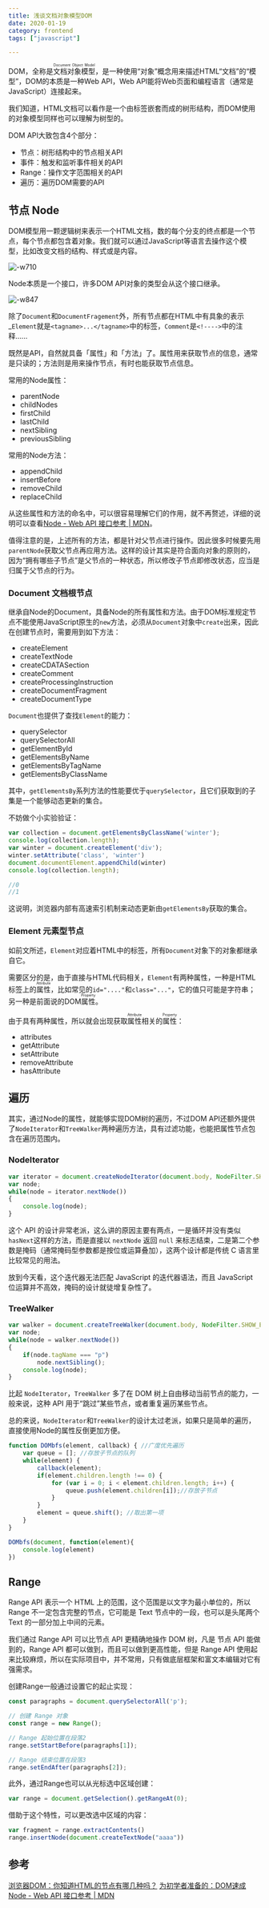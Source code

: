 ```yaml
---
title: 浅谈文档对象模型DOM
date: 2020-01-19
category: frontend
tags: ["javascript"]

---
```


DOM，全称是<ruby>文档对象模型<rt>Document Object Model</rt></ruby>，是一种使用“对象”概念用来描述HTML“文档”的“模型”，DOM的本质是一种Web API，Web API能将Web页面和编程语言（通常是JavaScript）连接起来。

我们知道，HTML文档可以看作是一个由标签嵌套而成的树形结构，而DOM使用的对象模型同样也可以理解为树型的。

DOM API大致包含4个部分：
* 节点：树形结构中的节点相关API
* 事件：触发和监听事件相关的API
* Range：操作文字范围相关的API
* 遍历：遍历DOM需要的API

## 节点 Node

DOM模型用一颗逻辑树来表示一个HTML文档，数的每个分支的终点都是一个节点，每个节点都包含着对象。我们就可以通过JavaScript等语言去操作这个模型，比如改变文档的结构、样式或是内容。

![-w710](https://pic.rhinoc.top/mweb/15794245689937.jpg)

Node本质是一个接口，许多DOM API对象的类型会从这个接口继承。

![-w847](https://pic.rhinoc.top/mweb/15794265648446.jpg)

除了`Document`和`DocumentFragement`外，所有节点都在HTML中有具象的表示_`Element`就是`<tagname>...</tagname>`中的标签，`Comment`是`<!---->`中的注释……

既然是API，自然就具备「属性」和「方法」了。属性用来获取节点的信息，通常是只读的；方法则是用来操作节点，有时也能获取节点信息。

常用的Node属性：
* parentNode
* childNodes
* firstChild
* lastChild
* nextSibling
* previousSibling

常用的Node方法：
* appendChild
* insertBefore
* removeChild
* replaceChild

从这些属性和方法的命名中，可以很容易理解它们的作用，就不再赘述，详细的说明可以查看[Node - Web API 接口参考 | MDN](https://developer.mozilla.org/zh-CN/docs/Web/API/Node)。

值得注意的是，上述所有的方法，都是针对父节点进行操作。因此很多时候要先用`parentNode`获取父节点再应用方法。这样的设计其实是符合面向对象的原则的，因为“拥有哪些子节点”是父节点的一种状态，所以修改子节点即修改状态，应当是归属于父节点的行为。

### Document 文档根节点

继承自Node的Document，具备Node的所有属性和方法。由于DOM标准规定节点不能使用JavaScript原生的`new`方法，必须从`Document`对象中`create`出来，因此在创建节点时，需要用到如下方法：
* createElement
* createTextNode
* createCDATASection
* createComment
* createProcessingInstruction
* createDocumentFragment
* createDocumentType

`Document`也提供了查找`Element`的能力：
* querySelector
* querySelectorAll
* getElementById
* getElementsByName
* getElementsByTagName
* getElementsByClassName

其中，`getElementsBy`系列方法的性能要优于`querySelector`，且它们获取到的子集是一个能够动态更新的集合。

不妨做个小实验验证：
```js
var collection = document.getElementsByClassName('winter');
console.log(collection.length);
var winter = document.createElement('div');
winter.setAttribute('class', 'winter')
document.documentElement.appendChild(winter)
console.log(collection.length);

//0
//1
```

这说明，浏览器内部有高速索引机制来动态更新由`getElementsBy`获取的集合。

### Element 元素型节点

如前文所述，`Element`对应着HTML中的标签，所有`Document`对象下的对象都继承自它。

需要区分的是，由于直接与HTML代码相关，`Element`有两种属性，一种是HTML标签上的<ruby>属性<rt>Attribute</rt></ruby>，比如常见的`id="...."`和`class="..."`，它的值只可能是字符串；另一种是前面说的DOM<ruby>属性<rt>Property</rt></ruby>。

由于具有两种属性，所以就会出现获取<ruby>属性<rt>Attribute</rt></ruby>相关的<ruby>属性<rt>Property</rt></ruby>：
* attributes
* getAttribute
* setAttribute
* removeAttribute
* hasAttribute

## 遍历

其实，通过Node的属性，就能够实现DOM树的遍历，不过DOM API还额外提供了`NodeIterator`和`TreeWalker`两种遍历方法，具有过滤功能，也能把属性节点包含在遍历范围内。

### NodeIterator

```js
var iterator = document.createNodeIterator(document.body, NodeFilter.SHOW_TEXT | NodeFilter.SHOW_COMMENT, null, false);
var node;
while(node = iterator.nextNode())
{
    console.log(node);
}
```

这个 API 的设计非常老派，这么讲的原因主要有两点，一是循环并没有类似`hasNext`这样的方法，而是直接以 `nextNode` 返回 `null` 来标志结束，二是第二个参数是掩码（通常掩码型参数都是按位或运算叠加），这两个设计都是传统 C 语言里比较常见的用法。

放到今天看，这个迭代器无法匹配 JavaScript 的迭代器语法，而且 JavaScript 位运算并不高效，掩码的设计就徒增复杂性了。

### TreeWalker

```js
var walker = document.createTreeWalker(document.body, NodeFilter.SHOW_ELEMENT, null, false)
var node;
while(node = walker.nextNode())
{
    if(node.tagName === "p")
        node.nextSibling();
    console.log(node);
}
```

比起 `NodeIterator`，`TreeWalker` 多了在 DOM 树上自由移动当前节点的能力，一般来说，这种 API 用于“跳过”某些节点，或者重复遍历某些节点。

总的来说，`NodeIterator`和`TreeWalker`的设计太过老派，如果只是简单的遍历，直接使用Node的属性反倒更加方便。

```js
function DOMbfs(element, callback) { //广度优先遍历
    var queue = []; //存放子节点的队列
    while(element) {
        callback(element);
        if(element.children.length !== 0) {
            for (var i = 0; i < element.children.length; i++) {
                queue.push(element.children[i]);//存放子节点
            }
        }
        element = queue.shift(); //取出第一项
    }
}

DOMbfs(document, function(element){
    console.log(element)
})
```

## Range

Range API 表示一个 HTML 上的范围，这个范围是以文字为最小单位的，所以 Range 不一定包含完整的节点，它可能是 Text 节点中的一段，也可以是头尾两个 Text 的一部分加上中间的元素。

我们通过 Range API 可以比节点 API 更精确地操作 DOM 树，凡是 节点 API 能做到的，Range API 都可以做到，而且可以做到更高性能，但是 Range API 使用起来比较麻烦，所以在实际项目中，并不常用，只有做底层框架和富文本编辑对它有强需求。

创建Range一般通过设置它的起止实现：

```js
const paragraphs = document.querySelectorAll('p');

// 创建 Range 对象
const range = new Range();

// Range 起始位置在段落2
range.setStartBefore(paragraphs[1]);

// Range 结束位置在段落3
range.setEndAfter(paragraphs[2]);
```

此外，通过Range也可以从光标选中区域创建：

```js
var range = document.getSelection().getRangeAt(0);
```

借助于这个特性，可以更改选中区域的内容：

```js
var fragment = range.extractContents()
range.insertNode(document.createTextNode("aaaa"))
```

## 参考
[浏览器DOM：你知道HTML的节点有哪几种吗？](https://time.geekbang.org/column/article/85031)
[为初学者准备的：DOM速成](https://www.bilibili.com/video/av37783418)
[Node - Web API 接口参考 | MDN](https://developer.mozilla.org/zh-CN/docs/Web/API/Node)
